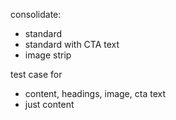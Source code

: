 consolidate:
* standard
* standard with CTA text
* image strip

test case for
* content, headings, image, cta text
* just content